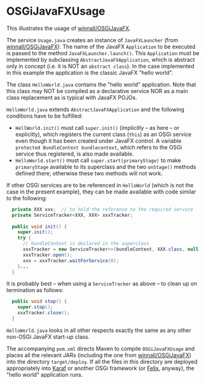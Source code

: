 # OSGiJavaFXUsage

This illustrates the usage of [winnall/OSGiJavaFX][osgi-javafx].

The service `Usage.java` creates an instance of `JavaFXLauncher` (from [winnall/OSGiJavaFX][osgi-javafx]). The name of the JavaFX `Application` to be executed is passed to the method `JavaFXLauncher.launch()`. This `Application` must be implemented by subclassing `AbstractJavaFXApplication`, which is abstract only in concept (i.e. it is NOT an `abstract class`). In the case implemented in this example the application is the classic JavaFX "hello world".

The class `HelloWorld.java` contains the "hello world" application. Note that this class may NOT be compiled as a declarative service NOR as a main class replacement as is typical with JavaFX POJOs.

`HelloWorld.java` extends `AbstractJavaFXApplication` and the following conditions have to be fulfilled:

- `HellWorld.init()` must call `super.init()` (implicitly – as here – or explicitly), which registers the current class (`this`) as an OSGi service even though it has been created under JavaFX control. A variable `protected BundleContext bundlecontext`, which refers to the OSGi service thus registered, is also made available.
- `HelloWorld.start()` must call `super.start(primaryStage)` to make `primaryStage` available to its superclass and the two `onStage()` methods defined there; otherwise these two methods will not work.

If other OSGi services are to be referenced in `HelloWorld` (which is not the case in the present example), they can be made available with code similar to the following:

```java
  private XXX xxx;  // to hold the reference to the required service
  private ServiceTracker<XXX, XXX> xxxTracker;
  
  public void init() {
    super.init();
    try {
      // bundleContext is declared in the superclass
      xxxTracker = new ServiceTracker<>(bundleContext, XXX.class, null);
      xxxTracker.open();
      xxx = xxxTracker.waitForService(0);
    }...
  }
```

It is probably best – when using a `ServiceTracker` as above – to clean up on termination as follows:

```java
  public void stop() {
    super.stop();
    xxxTracker.close();
  }
```

`HelloWorld.java` looks in all other respects exactly the same as any other non-OSGi JavaFX start-up class.

The accompanying `pom.xml` directs Maven to compile `OSGiJavaFXUsage` and places all the relevant JARs (including the one from [winnall/OSGiJavaFX][osgi-javafx]) into the directory `target/deploy`. If all the files in this directory are deployed appropriately into [Karaf][karaf] or another OSGi framework (or [Felix][felix], anyway), the "hello world" application runs.

[osgi-javafx]: https://github.com/winnall/OSGiJavaFX.git
[karaf]: http://karaf.apache.org/
[felix]: http://felix.apache.org/
